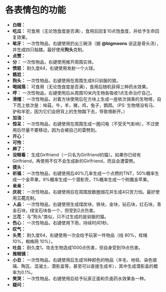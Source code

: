 # 各表情包的功能

- **白眼：**
- **吃瓜：** 可食用（无论饱食度是否满），食用后回复10点饱食度，并给予生命回复效果。
- **呲牙：** 一次性物品，右键使用扔出三碗汤（据 **@bigmoons** 说这是骨头汤），并生成四只骷髅。最好使用**狗头**克制。
- **点赞：**
- **分：** 一次性物品，右键使用推开周围实体。
- **愤怒：** 耐久度64，右键使用发射一个火球。
- **尴尬：**
- **狗头：** 一次性物品，右键使用在周围生成8只驯服的狼。
- **喝阔落：** 可食用（无论饱食度是否满），食用后随机获得三种药水效果。
- **哼：** 一次性物品，右键使用后从周围10米内生物各吸收1点生命治疗自己。
- **滑稽：** 一次性物品，对着方块使用后在方块上生成一座依次骑乘的生物塔，自下而上依次是：哞菇，牛，羊，猪，鸡，兔子，鹦鹉。（PS: 生物塔没有马、驴和羊驼，因为它们会把背上的生物踹下去，导致塔断开。）
- **加油：**
- **惊呆：** 一次性物品，右键使用在周围生成一圈闪电（不受天气影响），不过使用后尽量不要移动，因为会被自己的雷劈到。
- **开心：**
- **可怜：**
- **麻了：**
- **没眼看：** 生成Girlfriend（一只名为Girlfriend的猫）。如果你已经有Girlfriend，再使用不仅不会生成新的Girlfriend，而且会遭雷劈。
- **摸头：**
- **祈福：** 一次性物品，右键使用后40%几率生成一个点燃的TNT，50%概率生成一个金苹果，9%概率生成一个潜影壳，1%概率生成一个附魔金苹果。
- **亲亲：**
- **庆祝：** 一次性物品，右键使用后在周围放数圈烟花并生成4只苦力怕。最好使用**三花**克制。
- **人品：** 一次性物品，右键使用生成煤炭块，铁块，金块，钻石块，红石块，青金石块，绿宝石块各一个，但受到2点伤害。
- **三花：** 与“狗头”类似，只不过生成的是驯服的猫。
- **伤心：** 一次性物品，右键使用下雨，持续时间1秒。
- **叹气：**
- **头秃：** 耐久度64，右键使用一次会给予玩家一件物品（线 80%，栓绳 10%，蜘蛛网 10%）。
- **吐血：** 耐久度1，攻击生物造成1000点伤害，但自身受到19点伤害。
- **推眼镜：**
- **小丑：** 一次性物品，右键使用后生成16种颜色的物品（羊毛、地毯、染色玻璃、陶瓦、混凝土、潜影盒等，甚至可以直接生成羊），其中生成潜影盒的概率为0.1%。
- **笑哭：** 一次性物品，右键使用后给予玩家正面和负面药水效果各一种。
- **疑问：**